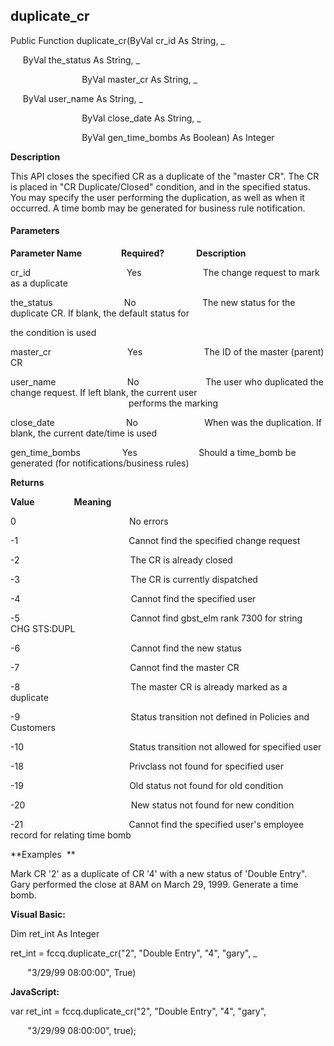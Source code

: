 duplicate_cr
------------

Public Function duplicate_cr(ByVal cr_id As String, _

     ByVal the_status As String, _

                             ByVal master_cr As String, _

     ByVal user_name As String, _

                             ByVal close_date As String, _

                             ByVal gen_time_bombs As Boolean) As Integer

**Description**

This API closes the specified CR as a duplicate of the "master CR". The CR is placed in "CR Duplicate/Closed" condition, and in the specified status. You may specify the user performing the duplication, as well as when it occurred. A time bomb may be generated for business rule notification.

#### Parameters
**Parameter Name**                **Required?**             **Description**

cr_id                                       Yes                         The change request to mark as a duplicate

the_status                             No                           The new status for the duplicate CR. If blank, the default status for

the condition is used

master_cr                               Yes                         The ID of the master (parent) CR

user_name                             No                           The user who duplicated the change request. If left blank, the current user                                                                             performs the marking

close_date                             No                           When was the duplication. If blank, the current date/time is used

gen_time_bombs                 Yes                         Should a time_bomb be generated (for notifications/business rules)

**Returns**

**Value**                **Meaning**

0                                              No errors

-1                                             Cannot find the specified change request

-2                                             The CR is already closed

-3                                             The CR is currently dispatched

-4                                             Cannot find the specified user

-5                                             Cannot find gbst_elm rank 7300 for string  CHG STS:DUPL

-6                                             Cannot find the new status

-7                                             Cannot find the master CR

-8                                             The master CR is already marked as a duplicate

-9                                             Status transition not defined in Policies and Customers

-10                                           Status transition not allowed for specified user

-18                                           Privclass not found for specified user

-19                                           Old status not found for old condition

-20                                           New status not found for new condition

-21                                           Cannot find the specified user's employee record for relating time bomb

**Examples  **

 Mark CR '2' as a duplicate of CR '4' with a new status of 'Double Entry". Gary performed the close at 8AM on March 29, 1999. Generate a time bomb.

**Visual Basic:**

Dim ret_int As Integer

ret_int = fccq.duplicate_cr("2", "Double Entry", "4", "gary", _

       "3/29/99 08:00:00", True)

**JavaScript:**

var ret_int = fccq.duplicate_cr("2", "Double Entry", "4", "gary",

       "3/29/99 08:00:00", true);
